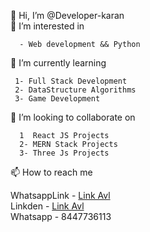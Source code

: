  👋 Hi, I’m @Developer-karan     
 👀 I’m interested in     
 
      - Web development && Python
 🌱 I’m currently learning          
     
     1- Full Stack Development
     2- DataStructure Algorithms
     3- Game Development
     
 💞️ I’m looking to collaborate on     
 
      1  React JS Projects
      2- MERN Stack Projects
      3- Three Js Projects    
 📫 How to reach me     
    
   WhatsappLink - [Link Avl](https://wa.me/+918447736113?text=I%like%20your%20github%20%20profile)   
   Linkden  - [Link Avl](https://www.linkedin.com/in/karan-arora-9abb3a240/)     
   Whatsapp - 8447736113      
     

<!---
Developer-karan-projects/Developer-karan-projects is a ✨ special ✨ repository because its `README.md` (this file) appears on your GitHub profile.
You can click the Preview link to take a look at your changes.
   Projects -  [Link Avl](https://developer-karan-projects.github.io/myTimeline/)   
   PGen - [Link Avl](https://developer-karan-projects.github.io/PasswordManeger/)
--->
